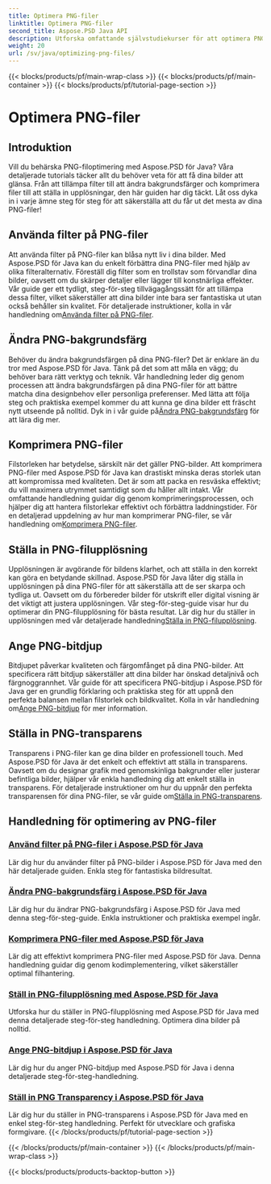```yaml
---
title: Optimera PNG-filer
linktitle: Optimera PNG-filer
second_title: Aspose.PSD Java API
description: Utforska omfattande självstudiekurser för att optimera PNG-filer med Aspose.PSD för Java, som täcker filter, bakgrundsfärgförändringar, komprimering, upplösning, bitdjup och transparens.
weight: 20
url: /sv/java/optimizing-png-files/
---
```


{{< blocks/products/pf/main-wrap-class >}}
{{< blocks/products/pf/main-container >}}
{{< blocks/products/pf/tutorial-page-section >}}

# Optimera PNG-filer

## Introduktion

Vill du behärska PNG-filoptimering med Aspose.PSD för Java? Våra detaljerade tutorials täcker allt du behöver veta för att få dina bilder att glänsa. Från att tillämpa filter till att ändra bakgrundsfärger och komprimera filer till att ställa in upplösningar, den här guiden har dig täckt. Låt oss dyka in i varje ämne steg för steg för att säkerställa att du får ut det mesta av dina PNG-filer!

## Använda filter på PNG-filer

Att använda filter på PNG-filer kan blåsa nytt liv i dina bilder. Med Aspose.PSD för Java kan du enkelt förbättra dina PNG-filer med hjälp av olika filteralternativ. Föreställ dig filter som en trollstav som förvandlar dina bilder, oavsett om du skärper detaljer eller lägger till konstnärliga effekter. Vår guide ger ett tydligt, steg-för-steg tillvägagångssätt för att tillämpa dessa filter, vilket säkerställer att dina bilder inte bara ser fantastiska ut utan också behåller sin kvalitet. För detaljerade instruktioner, kolla in vår handledning om[Använda filter på PNG-filer](./apply-filters-png-files/).

## Ändra PNG-bakgrundsfärg

Behöver du ändra bakgrundsfärgen på dina PNG-filer? Det är enklare än du tror med Aspose.PSD för Java. Tänk på det som att måla en vägg; du behöver bara rätt verktyg och teknik. Vår handledning leder dig genom processen att ändra bakgrundsfärgen på dina PNG-filer för att bättre matcha dina designbehov eller personliga preferenser. Med lätta att följa steg och praktiska exempel kommer du att kunna ge dina bilder ett fräscht nytt utseende på nolltid. Dyk in i vår guide på[Ändra PNG-bakgrundsfärg](./change-png-background-color/) för att lära dig mer.

## Komprimera PNG-filer

Filstorleken har betydelse, särskilt när det gäller PNG-bilder. Att komprimera PNG-filer med Aspose.PSD för Java kan drastiskt minska deras storlek utan att kompromissa med kvaliteten. Det är som att packa en resväska effektivt; du vill maximera utrymmet samtidigt som du håller allt intakt. Vår omfattande handledning guidar dig genom komprimeringsprocessen, och hjälper dig att hantera filstorlekar effektivt och förbättra laddningstider. För en detaljerad uppdelning av hur man komprimerar PNG-filer, se vår handledning om[Komprimera PNG-filer](./compress-png-files/).

## Ställa in PNG-filupplösning

 Upplösningen är avgörande för bildens klarhet, och att ställa in den korrekt kan göra en betydande skillnad. Aspose.PSD för Java låter dig ställa in upplösningen på dina PNG-filer för att säkerställa att de ser skarpa och tydliga ut. Oavsett om du förbereder bilder för utskrift eller digital visning är det viktigt att justera upplösningen. Vår steg-för-steg-guide visar hur du optimerar din PNG-filupplösning för bästa resultat. Lär dig hur du ställer in upplösningen med vår detaljerade handledning[Ställa in PNG-filupplösning](./set-png-file-resolution/).

## Ange PNG-bitdjup

 Bitdjupet påverkar kvaliteten och färgomfånget på dina PNG-bilder. Att specificera rätt bitdjup säkerställer att dina bilder har önskad detaljnivå och färgnoggrannhet. Vår guide för att specificera PNG-bitdjup i Aspose.PSD för Java ger en grundlig förklaring och praktiska steg för att uppnå den perfekta balansen mellan filstorlek och bildkvalitet. Kolla in vår handledning om[Ange PNG-bitdjup](./specify-png-bit-depth/) för mer information.

## Ställa in PNG-transparens

 Transparens i PNG-filer kan ge dina bilder en professionell touch. Med Aspose.PSD för Java är det enkelt och effektivt att ställa in transparens. Oavsett om du designar grafik med genomskinliga bakgrunder eller justerar befintliga bilder, hjälper vår enkla handledning dig att enkelt ställa in transparens. För detaljerade instruktioner om hur du uppnår den perfekta transparensen för dina PNG-filer, se vår guide om[Ställa in PNG-transparens](./set-png-transparency/).

## Handledning för optimering av PNG-filer
### [Använd filter på PNG-filer i Aspose.PSD för Java](./apply-filters-png-files/)
Lär dig hur du använder filter på PNG-bilder i Aspose.PSD för Java med den här detaljerade guiden. Enkla steg för fantastiska bildresultat.
### [Ändra PNG-bakgrundsfärg i Aspose.PSD för Java](./change-png-background-color/)
Lär dig hur du ändrar PNG-bakgrundsfärg i Aspose.PSD för Java med denna steg-för-steg-guide. Enkla instruktioner och praktiska exempel ingår.
### [Komprimera PNG-filer med Aspose.PSD för Java](./compress-png-files/)
Lär dig att effektivt komprimera PNG-filer med Aspose.PSD för Java. Denna handledning guidar dig genom kodimplementering, vilket säkerställer optimal filhantering.
### [Ställ in PNG-filupplösning med Aspose.PSD för Java](./set-png-file-resolution/)
Utforska hur du ställer in PNG-filupplösning med Aspose.PSD för Java med denna detaljerade steg-för-steg handledning. Optimera dina bilder på nolltid.
### [Ange PNG-bitdjup i Aspose.PSD för Java](./specify-png-bit-depth/)
Lär dig hur du anger PNG-bitdjup med Aspose.PSD för Java i denna detaljerade steg-för-steg-handledning.
### [Ställ in PNG Transparency i Aspose.PSD för Java](./set-png-transparency/)
Lär dig hur du ställer in PNG-transparens i Aspose.PSD för Java med en enkel steg-för-steg handledning. Perfekt för utvecklare och grafiska formgivare.
{{< /blocks/products/pf/tutorial-page-section >}}

{{< /blocks/products/pf/main-container >}}
{{< /blocks/products/pf/main-wrap-class >}}

{{< blocks/products/products-backtop-button >}}

